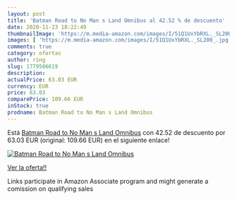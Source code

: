 ```yaml
---
layout: post
title: 'Batman Road to No Man s Land Omnibus al 42.52 % de descuento'
date: 2020-11-23 18:22:49
thumbnailImage: 'https://m.media-amazon.com/images/I/51Q1UxYbRXL._SL200_.jpg'
images: [ 'https://m.media-amazon.com/images/I/51Q1UxYbRXL._SL200_.jpg' ]
comments: true
category: ofertas
author: ring
slug: 1779506619
description:
actualPrice: 63.03 EUR
currency: EUR
price: 63.03
comparePrice: 109.66 EUR
inStock: true
prodname: Batman Road to No Man s Land Omnibus
---
```


Está [Batman Road to No Man s Land Omnibus](https://www.amazon.es/dp/1779506619/?tag=tolees-21) con 42.52 de descuento por 63.03 EUR (original: 109.66 EUR) en el siguiente enlace!

[![Batman Road to No Man s Land Omnibus](https://m.media-amazon.com/images/I/51Q1UxYbRXL._SL200_.jpg)](https://www.amazon.es/dp/1779506619/?tag=tolees-21)

[Ver la oferta!!](https://www.amazon.es/dp/1779506619/?tag=tolees-21)

Links participate in Amazon Associate program and might generate a comission on qualifying sales


